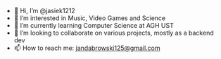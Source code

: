 - 👋 Hi, I’m @jasiek1212
- 👀 I’m interested in Music, Video Games and Science
- 🌱 I’m currently learning Computer Science at AGH UST 
- 💞️ I’m looking to collaborate on various projects, mostly as a backend dev
- 📫 How to reach me: jandabrowski125@gmail.com

<!---
jasiek1212/jasiek1212 is a ✨ special ✨ repository because its `README.md` (this file) appears on your GitHub profile.
You can click the Preview link to take a look at your changes.
--->
